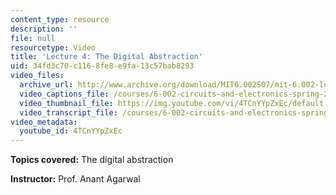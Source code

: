 ```yaml
---
content_type: resource
description: ''
file: null
resourcetype: Video
title: 'Lecture 4: The Digital Abstraction'
uid: 34fd3c70-c116-8fe8-e9fa-13c57bab8293
video_files:
  archive_url: http://www.archive.org/download/MIT6.002S07/mit-6.002-lec4-16sep2003-220k.mp4
  video_captions_file: /courses/6-002-circuits-and-electronics-spring-2007/0cd7700e899151ab93b2aa797ca4d28e_4TCnYYpZxEc.vtt
  video_thumbnail_file: https://img.youtube.com/vi/4TCnYYpZxEc/default.jpg
  video_transcript_file: /courses/6-002-circuits-and-electronics-spring-2007/ef5ca58a46a732de88670504a73470de_4TCnYYpZxEc.pdf
video_metadata:
  youtube_id: 4TCnYYpZxEc
---
```


**Topics covered:** The digital abstraction

**Instructor:** Prof. Anant Agarwal